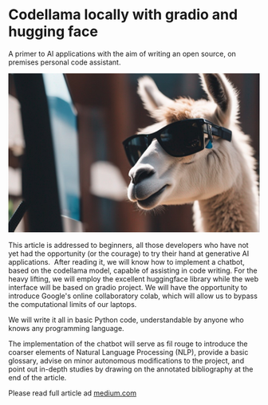 # Codellama locally with gradio and hugging face
A primer to AI applications with the aim of writing an open source, on premises personal code assistant.

![Kindly created by stable diffusion XL](LLaMa.png)


This article is addressed to beginners, all those developers who have not yet had the opportunity (or the courage) to try their hand at generative AI applications. 
After reading it, we will know how to implement a chatbot, based on the codellama model, capable of assisting in code writing. For the heavy lifting, we will employ the excellent huggingface library while the web interface will be based on gradio project. We will have the opportunity to introduce Google's online collaboratory colab, which will allow us to bypass the computational limits of our laptops.

We will write it all in basic Python code, understandable by anyone who knows any programming language. 

The implementation of the chatbot will serve as fil rouge to introduce the coarser elements of Natural Language Processing (NLP), provide a basic glossary, advise on minor autonomous modifications to the project, and point out in-depth studies by drawing on the annotated bibliography at the end of the article.

Please read full article ad [medium.com](https://medium.com/@nicolasanti_43152/local-code-llama-with-gradio-and-hugging-face-1153112046ec)

